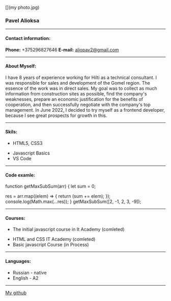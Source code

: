 [](my photo.jpg)
### Pavel Alioksa

---

#### Contact information:

**Phone:** +375296827646
**E-mail:** aliopav2@gmail.com

---

#### About Myself:

I have 8 years of experience working for Hilti as a technical consultant. I was responsible for sales and development of the Gomel region. The essence of the work was in direct sales. My goal was to collect as much information from construction sites as possible, find the company's weaknesses, prepare an economic justification for the benefits of cooperation, and then successfully negotiate with the company's top management.
In June 2022, I decided to try myself as a frontend developer, because I see great prospects for growth in this.

---

#### Skils:

- HTML5, CSS3

* Javascript Basics
* VS Code

---

#### Code examle:

function getMaxSubSum(arr) {
  let sum = 0;

  res = arr.map((elem) => {
    return (sum += elem);
  });
  console.log(Math.max(...res));
}
getMaxSubSum([2, -1, 2, 3, -9]);

---

#### Courses:

- The initial javascript course in It Academy (comleted)

* HTML and CSS IT Academy (comleted)
* Basic javascript Course (in Process)

---

#### Languages:

- Russian - native
- English - A2
---
 [My github](https://github.com/Aliopav)
